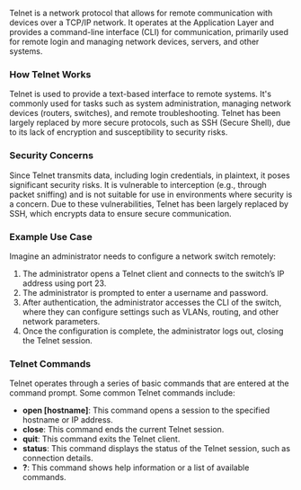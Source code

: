 Telnet is a network protocol that allows for remote communication with devices over a TCP/IP network. It operates at the Application Layer and provides a command-line interface (CLI) for communication, primarily used for remote login and managing network devices, servers, and other systems.
### How Telnet Works

Telnet is used to provide a text-based interface to remote systems. It's commonly used for tasks such as system administration, managing network devices (routers, switches), and remote troubleshooting. Telnet has been largely replaced by more secure protocols, such as SSH (Secure Shell), due to its lack of encryption and susceptibility to security risks.

### Security Concerns

Since Telnet transmits data, including login credentials, in plaintext, it poses significant security risks. It is vulnerable to interception (e.g., through packet sniffing) and is not suitable for use in environments where security is a concern. Due to these vulnerabilities, Telnet has been largely replaced by SSH, which encrypts data to ensure secure communication.

### Example Use Case

Imagine an administrator needs to configure a network switch remotely:

1. The administrator opens a Telnet client and connects to the switch’s IP address using port 23.
2. The administrator is prompted to enter a username and password.
3. After authentication, the administrator accesses the CLI of the switch, where they can configure settings such as VLANs, routing, and other network parameters.
4. Once the configuration is complete, the administrator logs out, closing the Telnet session.

### Telnet Commands

Telnet operates through a series of basic commands that are entered at the command prompt. Some common Telnet commands include:

- **open [hostname]**: This command opens a session to the specified hostname or IP address.
- **close**: This command ends the current Telnet session.
- **quit**: This command exits the Telnet client.
- **status**: This command displays the status of the Telnet session, such as connection details.
- **?**: This command shows help information or a list of available commands.